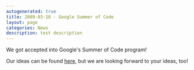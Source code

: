 ```yaml
---
autogenerated: true
title: 2009-03-18 - Google Summer of Code
layout: page
categories: News
description: test description
---
```


We got accepted into Google's Summer of Code program!

Our ideas can be found [here](/events/SoC_2009_Ideas), but we are looking forward to your ideas, too!


